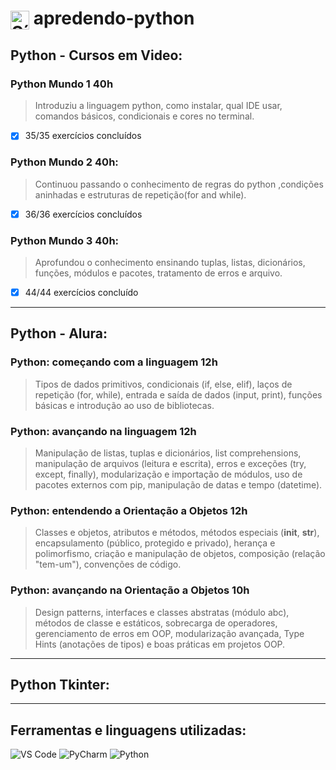 ﻿<h1>
  <img src="https://cdn.jsdelivr.net/gh/devicons/devicon/icons/python/python-original.svg" alt="Símbolo Python" width="30" style="vertical-align: middle;">
  apredendo-python
</h1>

## Python - Cursos em Video:
### Python Mundo 1 40h
> Introduziu a linguagem python, como instalar, qual IDE usar, comandos básicos, condicionais e cores no terminal.
- [x] 35/35 exercícios concluídos
### Python Mundo 2 40h:
> Continuou passando o conhecimento de regras do python ,condições aninhadas e estruturas de repetição(for and while).
- [x] 36/36 exercícios concluídos
### Python Mundo 3 40h:
> Aprofundou o conhecimento ensinando tuplas, listas, dicionários, funções, módulos e pacotes, tratamento de erros e arquivo.
- [x] 44/44 exercícios concluído
***
## Python - Alura:
### Python: começando com a linguagem 12h
> Tipos de dados primitivos, condicionais (if, else, elif), laços de repetição (for, while), entrada e saída de dados (input, print), funções básicas e introdução ao uso de bibliotecas.
### Python: avançando na linguagem 12h
> Manipulação de listas, tuplas e dicionários, list comprehensions, manipulação de arquivos (leitura e escrita), erros e exceções (try, except, finally), modularização e importação de módulos, uso de pacotes externos com pip, manipulação de datas e tempo (datetime).
### Python: entendendo a Orientação a Objetos 12h
> Classes e objetos, atributos e métodos, métodos especiais (__init__, __str__), encapsulamento (público, protegido e privado), herança e polimorfismo, criação e manipulação de objetos, composição (relação "tem-um"), convenções de código.
### Python: avançando na Orientação a Objetos 10h
> Design patterns, interfaces e classes abstratas (módulo abc), métodos de classe e estáticos, sobrecarga de operadores, gerenciamento de erros em OOP, modularização avançada, Type Hints (anotações de tipos) e boas práticas em projetos OOP.
***
## Python Tkinter:
***
## Ferramentas e linguagens utilizadas:
<div>
    <img src="https://img.shields.io/badge/-VS%20Code-007ACC?logo=visual-studio-code&logoColor=white&style=flat" alt="VS Code">
    <img src="https://img.shields.io/badge/-PyCharm-000000?logo=pycharm&logoColor=white&style=flat" alt="PyCharm"> 
    <img src="https://img.shields.io/badge/-Python-3776AB?logo=python&logoColor=white&style=flat" alt="Python">
</div>